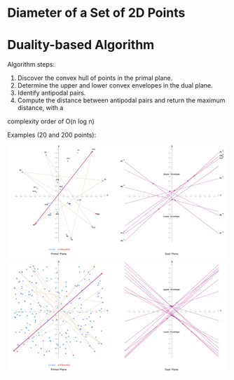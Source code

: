 # Diameter of a Set of 2D Points


# Duality-based Algorithm

Algorithm steps:
1. Discover the convex hull of points in the primal plane.
2. Determine the upper and lower convex envelopes in the dual plane.
3. Identify antipodal pairs.
4. Compute the distance between antipodal pairs and return the maximum distance, with a

complexity order of O(n log n)

Examples (20 and 200 points):


[//]: # (<p style="display: flex; justify-content: space-around ;">)

  <img src="https://raw.githubusercontent.com/bmzare/Computational-Geometry/main/4.%20Diameter%20of%20a%20Set%20of%20Points/Duality-Based%20Algorithm/asset/Diameter-1.png" style="width: fit-content;" alt="Image 1">
  <img src="https://raw.githubusercontent.com/bmzare/Computational-Geometry/main/4.%20Diameter%20of%20a%20Set%20of%20Points/Duality-Based%20Algorithm/asset/Diameter-2.png" style="width: fit-content;" alt="Image 2">

[//]: # (</p>)